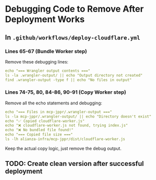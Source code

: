 # Debugging Code to Remove After Deployment Works

## In `.github/workflows/deploy-cloudflare.yml`

### Lines 65-67 (Bundle Worker step)
Remove these debugging lines:
```yaml
echo "=== Wrangler output contents ==="
ls -la .wrangler-output/ || echo "Output directory not created"
find .wrangler-output -type f || echo "No files in output"
```

### Lines 74-75, 80, 84-86, 90-91 (Copy Worker step)
Remove all the echo statements and debugging:
```yaml
echo "=== Files in mcp-jppr/.wrangler-output ==="
ls -la mcp-jppr/.wrangler-output/ || echo "Directory doesn't exist"
echo "✅ Copied cloudflare-worker.js"
echo "❌ cloudflare-worker.js not found, trying index.js"
echo "❌ No bundled file found!"
echo "=== Copied file size ==="
ls -lh alianza-infra/mcp-jppr/dist/cloudflare-worker.js
```

Keep the actual copy logic, just remove the debug output.

## TODO: Create clean version after successful deployment

